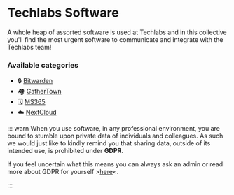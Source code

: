 # Techlabs Software

A whole heap of assorted software is used at Techlabs and in this collective you'll find the most urgent software to communicate and integrate with the Techlabs team!

### Available categories

* 🔒 [Bitwarden](Bitwarden.md)
* 🏘️ [GatherTown](GatherTown.md)
* 🗓️ [MS365](MS365.md)
* ☁️ [NextCloud](NextCloud.md)

::: warn
When you use software, in any professional environment, you are bound to stumble upon private data of individuals and colleagues. As such we would just like to kindly remind you that sharing data, outside of its intended use, is prohibited under **GDPR**.

If you feel uncertain what this means you can always ask an admin or read more about GDPR for yourself >[here](https://gdpr.eu/what-is-gdpr/)<.

:::